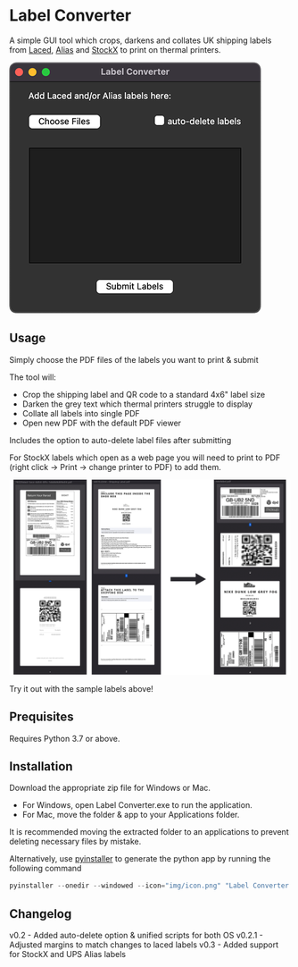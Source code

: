 # Label Converter

A simple GUI tool which crops, darkens and collates UK shipping labels from [Laced](https://www.laced.co.uk/), [Alias](https://www.alias.org/) and [StockX](https://www.stockx.com/) to print on thermal printers.

![Screenshot](https://github.com/nav17/label_converter/blob/master/img/ss.png?raw=true)

## Usage
Simply choose the PDF files of the labels you want to print & submit

The tool will:
* Crop the shipping label and QR code to a standard 4x6" label size
* Darken the grey text which thermal printers struggle to display
* Collate all labels into single PDF
* Open new PDF with the default PDF viewer

Includes the option to auto-delete label files after submitting

For StockX labels which open as a web page you will need to print to PDF (right click -> Print -> change printer to PDF) to add them.

![Screenshot](https://github.com/nav17/label_converter/blob/master/img/ss2.png?raw=true)

Try it out with the sample labels above!

## Prequisites
Requires Python 3.7 or above.

## Installation

Download the appropriate zip file for Windows or Mac.

* For Windows, open Label Converter.exe to run the application. 
* For Mac, move the folder & app to your Applications folder.

It is recommended moving the extracted folder to an applications to prevent deleting necessary files by mistake.

Alternatively, use [pyinstaller](https://pyinstaller.org/) to generate the python app by running the following command 

```python
pyinstaller --onedir --windowed --icon="img/icon.png" "Label Converter.py"
```

## Changelog
v0.2 - Added auto-delete option & unified scripts for both OS
v0.2.1 - Adjusted margins to match changes to laced labels
v0.3 - Added support for StockX and UPS Alias labels 